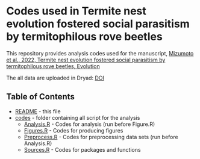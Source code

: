 # Codes used in Termite nest evolution fostered social parasitism by termitophilous rove beetles

This repository provides analysis codes used for the manuscript, [Mizumoto et al., 2022, Termite nest evolution fostered social parasitism by termitophilous rove beetles, Evolution](https://doi.org/10.1111/evo.14457)

The all data are uploaded in Dryad: [DOI](https://doi.org/10.5061/dryad.6t1g1jx19)

## Table of Contents
* [README](./README.md) - this file
* [codes](./codes) - folder containing all script for the analysis
  * [Analysis.R](./codes/Analysis.R) - Codes for analysis (run before Figure.R)
  * [Figures.R](./codes/Figures.R) - Codes for producing figures
  * [Preprocess.R](./codes/Preprocess.R) - Codes for preprocessing data sets (run before Analysis.R)
  * [Sources.R](./codes/Sources.R) - Codes for packages and functions

